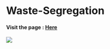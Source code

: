 # Waste-Segregation
#### Visit the page : <a href="https://wastesegregation-react.herokuapp.com">Here</a>
<img src="https://github.com/pra17dod/Waste-Segregation/blob/react-app/Images/Screenshot_20210314_104324.png" />

